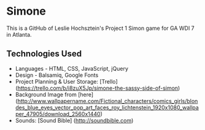# Simone
This is a GitHub of Leslie Hochsztein's Project 1 Simon game for GA WDI 7 in Atlanta.

## Technologies Used
* Languages - HTML, CSS, JavaScript, jQuery
* Design - Balsamiq, Google Fonts
* Project Planning & User Storage: [Trello] (https://trello.com/b/i8zuX5Jp/simone-the-sassy-side-of-simon)
* Background Image from [here] (http://www.wallpapername.com/Fictional_characters/comics_girls/blondes_blue_eyes_vector_pop_art_faces_roy_lichtenstein_1920x1080_wallpaper_47905/download_2560x1440)
* Sounds: [Sound Bible] (http://soundbible.com)

